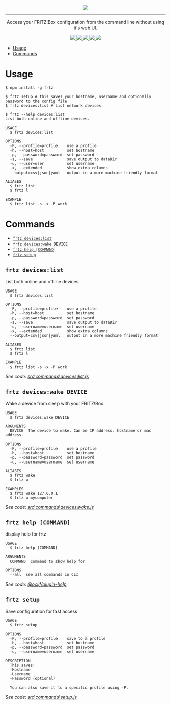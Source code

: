 <p align="center">
  <a href="https://github.com/vaaski/frtz" target="_blank">
    <img src="https://colo.vaaski.com/static/frtz.svg">
  </a>
</p>
<hr>

<p align="center">
  Access your FRITZ!Box configuration from the command line without using it's web UI.
</p>

<p align="center">
  <a href="https://npmjs.org/package/frtz" alt="version">
    <img src="https://img.shields.io/npm/v/frtz.svg?style=for-the-badge">
  </a>
  <a href="https://github.com/vaaski/frtz-core" alt="uses frtz-core">
    <img src="https://img.shields.io/badge/USES-FRTZ--CORE-3E2E50?style=for-the-badge">
  </a>
  <a href="https://npmjs.org/package/frtz" alt="downloads">
    <img src="https://img.shields.io/npm/dw/frtz.svg?style=for-the-badge">
  </a>
  <a href="https://github.com/vaaski/frtz/blob/master/package.json" alt="license">
    <img src="https://img.shields.io/npm/l/frtz.svg?style=for-the-badge">
  </a>
  <a href="https://oclif.io" alt="made with oclif">
    <img src="https://img.shields.io/badge/cli-oclif-brightgreen.svg?style=for-the-badge">
  </a>
</p>

* [Usage](#usage)
* [Commands](#commands)

# Usage

```sh-session
$ npm install -g frtz

$ frtz setup # this saves your hostname, username and optionally password to the config file
$ frtz devices:list # list network devices

$ frtz --help devices:list
List both online and offline devices.

USAGE
  $ frtz devices:list

OPTIONS
  -P, --profile=profile    use a profile
  -h, --host=host          set hostname
  -p, --password=password  set password
  -s, --save               save output to dataDir
  -u, --user=user          set username
  -x, --extended           show extra columns
  --output=csv|json|yaml   output in a more machine friendly format

ALIASES
  $ frtz list
  $ frtz l

EXAMPLE
  $ frtz list -s -x -P work
```

# Commands

<!-- commands -->
* [`frtz devices:list`](#frtz-deviceslist)
* [`frtz devices:wake DEVICE`](#frtz-deviceswake-device)
* [`frtz help [COMMAND]`](#frtz-help-command)
* [`frtz setup`](#frtz-setup)

## `frtz devices:list`

List both online and offline devices.

```
USAGE
  $ frtz devices:list

OPTIONS
  -P, --profile=profile    use a profile
  -h, --host=host          set hostname
  -p, --password=password  set password
  -s, --save               save output to dataDir
  -u, --username=username  set username
  -x, --extended           show extra columns
  --output=csv|json|yaml   output in a more machine friendly format

ALIASES
  $ frtz list
  $ frtz l

EXAMPLE
  $ frtz list -s -x -P work
```

_See code: [src\commands\devices\list.js](https://github.com/vaaski/frtz/blob/v0.3.0/src\commands\devices\list.js)_

## `frtz devices:wake DEVICE`

Wake a device from sleep with your FRITZ!Box

```
USAGE
  $ frtz devices:wake DEVICE

ARGUMENTS
  DEVICE  The device to wake. Can be IP address, hostname or mac address.

OPTIONS
  -P, --profile=profile    use a profile
  -h, --host=host          set hostname
  -p, --password=password  set password
  -u, --username=username  set username

ALIASES
  $ frtz wake
  $ frtz w

EXAMPLES
  $ frtz wake 127.0.0.1
  $ frtz w mycomputer
```

_See code: [src\commands\devices\wake.js](https://github.com/vaaski/frtz/blob/v0.3.0/src\commands\devices\wake.js)_

## `frtz help [COMMAND]`

display help for frtz

```
USAGE
  $ frtz help [COMMAND]

ARGUMENTS
  COMMAND  command to show help for

OPTIONS
  --all  see all commands in CLI
```

_See code: [@oclif/plugin-help](https://github.com/oclif/plugin-help/blob/v3.0.1/src\commands\help.ts)_

## `frtz setup`

Save configuration for fast access

```
USAGE
  $ frtz setup

OPTIONS
  -P, --profile=profile    save to a profile
  -h, --host=host          set hostname
  -p, --password=password  set password
  -u, --username=username  set username

DESCRIPTION
  This saves:
  -Hostname
  -Username
  -Password (optional)

  You can also save it to a specific profile using -P.
```

_See code: [src\commands\setup.js](https://github.com/vaaski/frtz/blob/v0.3.0/src\commands\setup.js)_
<!-- commandsstop -->
